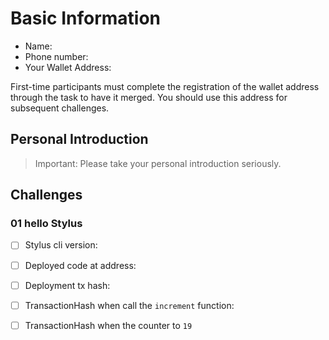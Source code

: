 # Basic Information

* Name: 
* Phone number: 
* Your Wallet Address: 

First-time participants must complete the registration of the wallet address through the task to have it merged. You should use this address for subsequent challenges.  


## Personal Introduction

> Important: Please take your personal introduction seriously.

## Challenges 

### 01 hello Stylus 
- [ ] Stylus cli version:
- [ ] Deployed code at address: 
- [ ] Deployment tx hash: 
- [ ] TransactionHash when call the `increment` function: 
- [ ] TransactionHash when the counter to `19`


